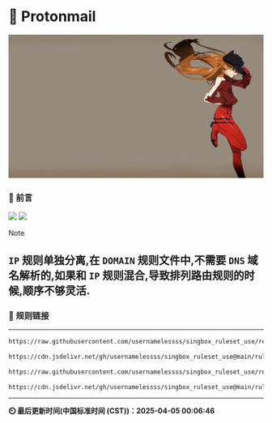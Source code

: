 
# 🧸 Protonmail
![](https://raw.githubusercontent.com/usernamelessss/picture-bed/main/images/202504042256831.jpg)
### 📣 前言
![](https://shields.io/badge/-移除重复规则-ff69b4) ![](https://shields.io/badge/-IP&nbsp;规则单独存放不与&nbsp;DOMAIN&nbsp;等混合-green)
> [!NOTE]
**`IP` 规则单独分离,在 `DOMAIN` 规则文件中,不需要 `DNS` 域名解析的,如果和 `IP` 规则混合,导致排列路由规则的时候,顺序不够灵活.**
---

###  🔗 规则链接
---

```url
https://raw.githubusercontent.com/usernamelessss/singbox_ruleset_use/refs/heads/main/rule/Protonmail/Protonmail_No_IP.json
```

```url
https://cdn.jsdelivr.net/gh/usernamelessss/singbox_ruleset_use@main/rule/Protonmail/Protonmail_No_IP.json
```

```url
https://raw.githubusercontent.com/usernamelessss/singbox_ruleset_use/refs/heads/main/rule/Protonmail/Protonmail_No_IP.srs
```

```url
https://cdn.jsdelivr.net/gh/usernamelessss/singbox_ruleset_use@main/rule/Protonmail/Protonmail_No_IP.srs
```

---
**⏲️ 最后更新时间(中国标准时间 (CST))：2025-04-05 00:06:46**